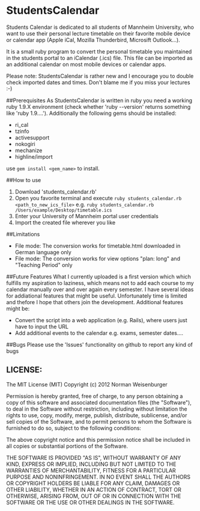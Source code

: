 StudentsCalendar
================

Students Calendar is dedicated to all students of Mannheim University, who want to use their
personal lecture timetable on their favorite mobile device or calendar app (Apple iCal, Mozilla Thunderbird, Microsift Outlook...).

It is a small ruby program to convert the personal timetable you maintained in the students portal 
to an iCalendar (.ics) file. This file can be imported as an additional calendar on most mobile devices or calendar apps.

Please note: StudentsCalendar is rather new and I encourage you to double check imported dates and times. Don't blame me if  you miss your lectures :-)

##Prerequisites
As StudentsCalendar is written in ruby you need a working ruby 1.9.X environment (check whether 'ruby --version' returns something like 'ruby 1.9....').
Additionally the following gems should be installed:
* ri_cal
* tzinfo
* activesupport
* nokogiri
* mechanize
* highline/import

use `gem install <gem_name>` to install.


##How to use
1. Download 'students_calendar.rb'
1. Open you favorite terminal and execute
   `ruby students_calendar.rb <path_to_new_ics_file>`
   e.g. `ruby students_calendar.rb /Users/example/Desktop/timetable.ics`
1. Enter your University of Mannheim portal user credentials
1. Import the created file wherever you like


##Limitations
* File mode: The conversion works for timetable.html downloaded in German language only
* File mode: The conversion works for view options "plan: long" and "Teaching Period" only

##Future Features
What I currently uploaded is a first version which which fulfills my aspiration to laziness, which means not to add each course to my calendar manually over and over again every semester.
I have several ideas for addiational features that might be useful.
Unfortunately time is limited and thefore I hope that others join the development.
Additional features might be:
* Convert the script into a web application (e.g. Rails), where users just have to input the URL
* Add additional events to the calendar e.g. exams, semester dates....

##Bugs
Please use the 'Issues' functionality on github to report any kind of bugs


## LICENSE:

The MIT License (MIT)
Copyright (c) 2012 Norman Weisenburger

Permission is hereby granted, free of charge, to any person obtaining a copy of this software and associated documentation files (the "Software"), to deal in the Software without restriction, including without limitation the rights to use, copy, modify, merge, publish, distribute, sublicense, and/or sell copies of the Software, and to permit persons to whom the Software is furnished to do so, subject to the following conditions:

The above copyright notice and this permission notice shall be included in all copies or substantial portions of the Software.

THE SOFTWARE IS PROVIDED "AS IS", WITHOUT WARRANTY OF ANY KIND, EXPRESS OR IMPLIED, INCLUDING BUT NOT LIMITED TO THE WARRANTIES OF MERCHANTABILITY, FITNESS FOR A PARTICULAR PURPOSE AND NONINFRINGEMENT. IN NO EVENT SHALL THE AUTHORS OR COPYRIGHT HOLDERS BE LIABLE FOR ANY CLAIM, DAMAGES OR OTHER LIABILITY, WHETHER IN AN ACTION OF CONTRACT, TORT OR OTHERWISE, ARISING FROM, OUT OF OR IN CONNECTION WITH THE SOFTWARE OR THE USE OR OTHER DEALINGS IN THE SOFTWARE.